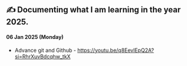 ## ✍️ Documenting what I am learning in the year 2025.

#### 06 Jan 2025 (Monday)
- Advance git and Github - https://youtu.be/q8EevlEpQ2A?si=RhrXuvBdcqhw_tkX
